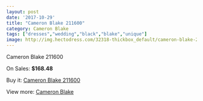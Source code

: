 ```yaml
---
layout: post
date: '2017-10-29'
title: "Cameron Blake 211600"
category: Cameron Blake
tags: ["dresses","wedding","black","blake","unique"]
image: http://img.hectodress.com/32318-thickbox_default/cameron-blake-211600.jpg
---
```

Cameron Blake 211600

On Sales: **$168.48**
<a href="https://www.hectodress.com/cameron-blake/14745-cameron-blake-211600.html"><amp-img layout="responsive" width="600" height="600" src="//img.hectodress.com/32318-thickbox_default/cameron-blake-211600.jpg" alt="Cameron Blake 211600 0" /></a>
<a href="https://www.hectodress.com/cameron-blake/14745-cameron-blake-211600.html"><amp-img layout="responsive" width="600" height="600" src="//img.hectodress.com/32319-thickbox_default/cameron-blake-211600.jpg" alt="Cameron Blake 211600 1" /></a>

Buy it: [Cameron Blake 211600](https://www.hectodress.com/cameron-blake/14745-cameron-blake-211600.html "Cameron Blake 211600")

View more: [Cameron Blake](https://www.hectodress.com/264-cameron-blake "Cameron Blake")
